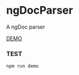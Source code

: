 ngDocParser
===========

A ngDoc parser


[DEMO](https://gist.github.com/douglasduteil/5bff06c0fc3be08f19b6)

### TEST

```
npm run demo
```

